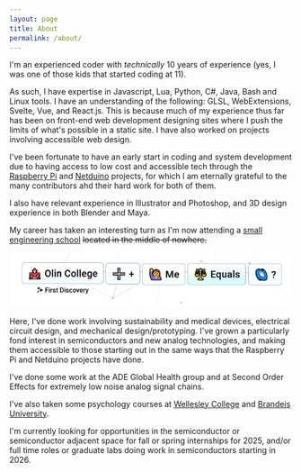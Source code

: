 ```yaml
---
layout: page
title: About
permalink: /about/
---
```


I'm an experienced coder with *technically* 10 years of experience (yes, I was one of those kids that started coding at 11).

As such, I have expertise in Javascript, Lua, Python, C#, Java, Bash and Linux tools.
I have an understanding of the following: GLSL, WebExtensions, Svelte, Vue, and React.js. This is because much of my experience thus far has been on front-end web development designing sites where I push the limits of what's possible in a static site. I have also worked on projects involving accessible web design.

I've been fortunate to have an early start in coding and system development due to having access to low cost and accessible tech through the [Raspberry Pi](https://raspberrypi.com) and [Netduino](https://en.wikipedia.org/wiki/Netduino) projects, for which I am eternally grateful to the many contributors ahd their hard work for both of them.

I also have relevant experience in Illustrator and Photoshop, and 3D design experience in both Blender and Maya.

My career has taken an interesting turn as I'm now attending a [small engineering school](https://olin.edu) <s>located in the middle of nowhere.</s> 

![image](/assets/infcraft_olin.png)

Here, I've done work involving sustainability and medical devices, electrical circuit design, and mechanical design/prototyping. I've grown a particularly fond interest in semiconductors and new analog technologies, and making them accessible to those starting out in the same ways that the Raspberry Pi and Netduino projects have done.

I've done some work at the ADE Global Health group and at Second Order Effects for extremely low noise analog signal chains.

I've also taken some psychology courses at [Wellesley College](https://wellesley.edu) and [Brandeis University](https://brandeis.edu).

I'm currently looking for opportunities in the semiconductor or semiconductor adjacent space for fall or spring internships for 2025, and/or full time roles or graduate labs doing work in semiconductors starting in 2026.
